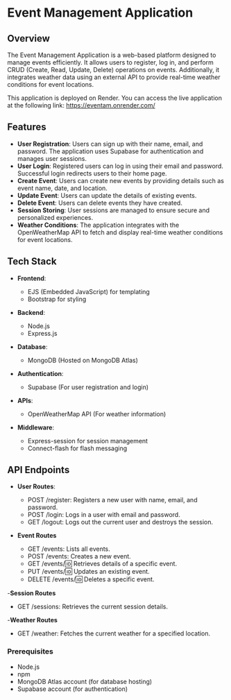 # Event Management Application

## Overview

The Event Management Application is a web-based platform designed to manage events efficiently. It allows users to register, log in, and perform CRUD (Create, Read, Update, Delete) operations on events. Additionally, it integrates weather data using an external API to provide real-time weather conditions for event locations.

This application is deployed on Render. You can access the live application at the following link:
https://eventam.onrender.com/

## Features

- **User Registration**: Users can sign up with their name, email, and password. The application uses Supabase for authentication and manages user sessions.
- **User Login**: Registered users can log in using their email and password. Successful login redirects users to their home page.
- **Create Event**: Users can create new events by providing details such as event name, date, and location.
- **Update Event**: Users can update the details of existing events.
- **Delete Event**: Users can delete events they have created.
- **Session Storing**: User sessions are managed to ensure secure and personalized experiences.
- **Weather Conditions**: The application integrates with the OpenWeatherMap API to fetch and display real-time weather conditions for event locations.

## Tech Stack

- **Frontend**:
  - EJS (Embedded JavaScript) for templating
  - Bootstrap for styling

- **Backend**:
  - Node.js
  - Express.js

- **Database**:
  - MongoDB (Hosted on MongoDB Atlas)

- **Authentication**:
  - Supabase (For user registration and login)

- **APIs**:
  - OpenWeatherMap API (For weather information)

- **Middleware**:
  - Express-session for session management
  - Connect-flash for flash messaging


## API Endpoints
- **User Routes**:
  - POST /register: Registers a new user with name, email, and password.
  - POST /login: Logs in a user with email and password.
  - GET /logout: Logs out the current user and destroys the session.

- **Event Routes**
   - GET /events: Lists all events.
   - POST /events: Creates a new event.
   - GET /events/:id: Retrieves details of a specific event.
   - PUT /events/:id: Updates an existing event.
   - DELETE /events/:id: Deletes a specific event.

-**Session Routes**
   - GET /sessions: Retrieves the current session details.

-**Weather Routes**
   - GET /weather: Fetches the current weather for a specified location.

### Prerequisites

- Node.js
- npm
- MongoDB Atlas account (for database hosting)
- Supabase account (for authentication)




